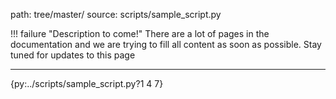 path: tree/master/
source: scripts/sample_script.py

!!! failure "Description to come!"
    There are a lot of pages in the documentation and we are trying to fill all content as soon as possible. Stay tuned for updates to this page


-------


{py:../scripts/sample_script.py?1 4 7}
